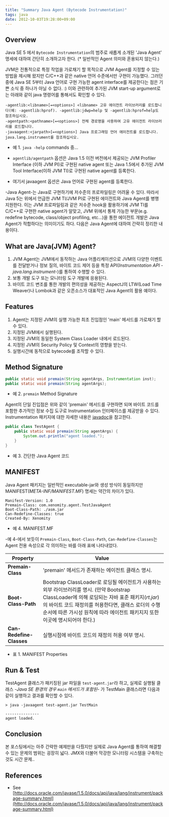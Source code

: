 ```yaml
---
title: "Summary Java Agent (Bytecode Instrumentation)"
tags: java
date: 2012-10-03T19:28:00+09:00
---
```


## Overview
Java SE 5 에서 `Bytecode Instrumentation`의 범주로 새롭게 소개된 'Java Agent' 명세에 대하여 간단히 소개하고자 한다. (* 일반적인 Agent 의미와 혼용되지 않는다.)

JVM은 전통적으로 특정 작업을 가로채기 할 목적으로 JVM Agent를 지정할 수 있는 방법을 제시해 왔지만 C/C++과 같은 native 언어 수준에서만 구현이 가능했다. 그러던 중에 Java SE 5부터 Java 언어로 구현 가능한 agent interface를 제공한다는 점은 기쁜 소식 중 하나가 아닐 수 없다. :) 이와 관련하여 추가된 JVM start-up argument로는 아래와 같이 java 명령어를 통해서도 확인할 수 있다.

```
-agentlib:<libname>[=<options>] <libname> 고유 에이전트 라이브러리를 로드합니다(예: -agentlib:hprof). -agentlib:jdwp=help 및 -agentlib:hprof=help도 참조하십시오.
-agentpath:<pathname>[=<options>] 전체 경로명을 사용하여 고유 에이전트 라이브러리를 로드합니다.
-javaagent:<jarpath>[=<options>] Java 프로그래밍 언어 에이전트를 로드합니다. java.lang.instrument를 참조하십시오.
```
- 예 1. `java -help` commands 중...

- `agentlib/agentpath` 옵션은 Java 1.5 이전 버전에서 제공되는 JVM Profiler Interface (이하 JVM PI)로 구현된 native agent 또는 Java 1.5에서 추가된 JVM Tool Interface(이하 JVM TI)로 구현된 native agent를 등록한다.
- 여기서 javaagent 옵션은 Java 언어로 구현된 agent를 등록한다.

-Java Agent-는 Java로 구현하기에 저수준의 프로파일링은 어려울 수 있다. 따라서 Java 5는 위에서 언급한 JVM TI/JVM PI로 구현된 에이전트와 Java Agent를 병행 지원한다. 이는 JVM 프로파일링과 같은 저수준 hook을 활용하기에 JVM TI를 C/C++로 구현한 native agent가 알맞고, JVM 위에서 통제 가능한 부문(e.g. redefine bytecode, class/object profiling, etc...)을 통한 에이전트 개발은 Java Agent가 적합하다는 의미이기도 하다. 다음은 Java Agent에 대하여 간략히 정리한 내용이다.

## What are Java(JVM) Agent?
1. JVM Agent는 JVM에서 동작하는 Java 어플리케이션으로 JVM의 다양한 이벤트를 전달받거나 정보 질의, 바이트 코드 제어 등을 특정 API(_Instrumentation API -java.lang.instrument-_)를 통하여 수행할 수 있다.
2. 보통 개발 도구 또는 모니터링 도구 개발에 응용된다.
3. 바이트 코드 변조를 통한 개발의 편의성을 제공하는 AspectJ의 LTW(Load Time Weaver)나 Lombok과 같은 오픈소스가 대표적인 Java Agent의 활용 예이다.

## Features
1. Agent는 지정된 JVM의 실행 가능한 최초 진입점인 'main' 메서드를 가로채기 할 수 있다.
2. 지정된 JVM에서 실행된다.
3. 지정된 JVM의 동일한 System Class Loader 내에서 로드된다.
4. 지정된 JVM의 Security Policy 및 Context의 영향을 받는다.
5. 실행시간에 동적으로 bytecode를 조작할 수 있다.

## Method Signature
```java
public static void premain(String agentArgs, Instrumentation inst);
public static void premain(String agentArgs);
```

- 예 2. `premain` Method Signature

Agent의 단일 진입점은 위와 같이 'premain' 메서드를 구현하면 되며 바이트 코드를 포함한 추가적인 정보 수집 도구로 Instrumentation 인터페이스를 제공받을 수 있다. Instrumentation 패키지에 대한 자세한 내용은 [javadoc](http://docs.oracle.com/javase/1.5.0/docs/api/java/lang/instrument/package-summary.html)을 참고한다.

```java
public class TestAgent {
    public static void premain(String agentArgs) {
        System.out.println("agent loaded.");
    }
}
```
- 예 3. 간단한 Java Agent 코드

## MANIFEST
Java Agent 패키지는 일반적인 executable-jar와 생성 방식이 동일하지만 MANIFEST(_META-INF/MANIFEST.MF_) 명세는 약간의 차이가 있다.
```
Manifest-Version: 1.0
Premain-Class: com.xenomity.agent.TestJavaAgent
Boot-Class-Path: ./asm.jar
Can-Redefine-Classes: true
Created-By: Xenomity
```
- 예 4. MANIFEST.MF

-예 4-에서 보듯이 `Premain-Class`, `Boot-Class-Path`, `Can-Redefine-Classes`는 Agent 전용 속성으로 각 의미하는 바를 아래 표에 나타내었다.


| Property | Value |
|-|-|
| **Premain-Class** | 'premain' 메서드가 존재하는 에이전트 클래스 명시. |
| **Boot-Class-Path** | Bootstrap ClassLoader로 로딩될 에이전트가 사용하는 외부 라이브러리를 명시. (만약 Bootstrap ClassLoader에 의해 로딩되는 자바 표준 패키지(_rt.jar_)의 바이트 코드 재정의를 허용한다면, 클래스 로더의 수행 순서에 따른 가시성 원칙에 따라 에이전트 패키지지 또한 이곳에 명시되어야 한다.) |
| **Can-Redefine-Classes** | 실행시점에 바이트 코드의 재정의 허용 여부 명시. |
- 표 1. MANIFEST Properties

## Run & Test
TestAgent 클래스가 패키징된 jar 파일을 `test-agent.jar`라 하고, 실제로 실행될 클래스 -_Java SE 환경의 경우 `main` 메서드가 포함된_- 가 TestMain 클래스라면 다음과 같이 실행하고 결과를 확인할 수 있다.
```
> java -javaagent test-agent.jar TestMain
 
---------------
agent loaded.
```

## Conclusion
본 포스팅에서는 아주 간략한 예제만을 다뤘지만 실제로 Java Agent를 통하여 해결할 수 있는 문제의 범위는 굉장히 넓다. JMX와 더불어 막강한 모니터링 시스템을 구축하는 것도 시간 문제..

## References
- See [http://docs.oracle.com/javase/1.5.0/docs/api/java/lang/instrument/package-summary.html](http://docs.oracle.com/javase/1.5.0/docs/api/java/lang/instrument/package-summary.html)

